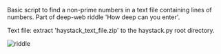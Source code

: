 Basic script to find a non-prime numbers in a text file containing lines of numbers. Part of deep-web riddle 'How deep can you enter'.

Text file: extract 'haystack_text_file.zip' to the haystack.py root directory.

![riddle](https://user-images.githubusercontent.com/35709452/127578429-ef7651d4-097e-4995-bf09-72363f65cdee.png)


